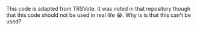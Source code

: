 This code is adapted from TRSVote. It was noted in that repository though that this code should not be used in real life :sob:. Why is is that this can't be used? 